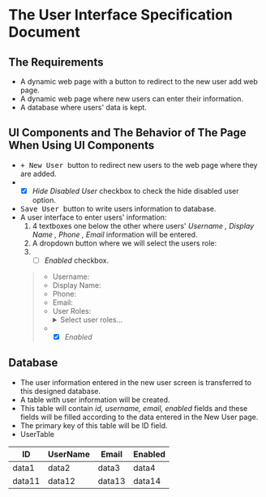 # The User Interface Specification Document

## The Requirements
- A dynamic web page with a button to redirect to the new user add web page.
- A dynamic web page where new users can enter their information.
- A database where users' data is kept.

## UI Components and The Behavior of The Page When Using UI Components
- <kbd> + New User </kbd> button to redirect new users to the web page where they are added.
- - [X] *Hide Disabled User* checkbox to check the hide disabled user option.
- <kbd> Save User </kbd> button to write users information to database.
- A user interface to enter users' information:
  1. 4 textboxes one below the other where users' *Username , Display Name , Phone , Email* information will be entered.
  2. A dropdown button where we will select the users role:
  3. - [ ] *Enabled* checkbox.
    > - Username:     <kbd>      </kbd> 
    > - Display Name: <kbd>      </kbd> 
    > - Phone:        <kbd>      </kbd> 
    > - Email:        <kbd>      </kbd> 
    > - User Roles:   <details>
                      <summary>Select user roles...</summary>
                      <br>
                          Guess
                      <br>
                          Admin
                      <br>
                          SuperAdmin
                      </details>
    > -   - [X] *Enabled* 
 

## Database
- The user information entered in the new user screen is transferred to this designed database.
- A table with user information will be created.
- This table will contain *id, username, email, enabled* fields and these fields will be filled according to the data entered in the New User page.
- The primary key of this table will be ID field.
- UserTable

<table>
   <thead>
      <tr>
         <th>ID</th>
         <th>UserName</th>
         <th>Email</th>
         <th>Enabled</th>
      </tr>
   </thead>
   <tbody>
      <tr>
         <td>data1</td>
         <td>data2</td>
         <td>data3</td>
         <td>data4</td>
      </tr>
      <tr>
         <td>data11</td>
         <td>data12</td>
         <td>data13</td>
         <td>data14</td>
      </tr>
   </tbody>
</table>

   
   




 
